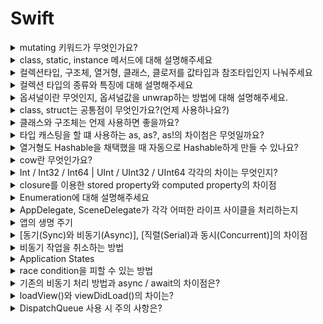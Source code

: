 # Swift

<details>
<summary> mutating 키워드가 무엇인가요? </summary>
<div markdown="1">

- 스위프트에서 클래스는 레퍼런스 타입이고 구조체와 열거형은 값 타입이다. 값 타입은 기본적으로 인스턴스 메소드에서 내부 데이터를 수정할 수가 없다.

- 값 타입의 속성을 수정하려면 인스턴스 메서드에서 mutating 키워드를 사용해야 한다.

</div>
</details>


<details>
<summary> class, static, instance 메서드에 대해 설명해주세요 </summary>
<div markdown="1">

- 인스턴스 메소드 : 클래스, 구조체, 열거형의 인스턴스에 속한 메소드를 의미합니다. 클래스를 인스턴스화 후 해당 메소드를 호출해야한다.

- 타입 메소드 : class, static 키워드가 붙는다. 클래스를 인스턴스와 하지 않아도 바로 타입 자체에서 호출할 수 있다. class는 오버라이드 가능, static은 불가, final + class == static

</div>
</details>

<details>
<summary> 컬렉션타입, 구조체, 열거형, 클래스, 클로저를 값타입과 참조타입인지 나눠주세요 </summary>
<div markdown="1">

- 스위프트에서 모든 데이터타입(Int, Double, Set, Array, Dictionary 등등)은 모두 구조체 기반으로 구현되어있다. 구조체 기반이기 때문에 값타입이다. 열거형은 값타입이다.

- 클래스와 클로저(함수)는 참조타입이다.

</div>
</details>

<details>
  <summary> 컬렉션 타입의 종류와 특징에 대해 설명해주세요 </summary>
  <p>
      
  - 이름처럼 ‘데이터들의 집합'으로, swift에서는 ‘지정된 타입의 데이터들의 묶음’을 말한다.
    지정된(데이터) 타입이라고 하는 이유는 swift의 컬렉션 타입이 모두 Generic Collection으로 구현되어 있기 때문이다.

  - swift에서는 Array, Set, Dictionary 세 가지 컬렉션 타입이 있다.
    세 가지 타입은 변수로 생성하면 데이터 구성을 변경할 수 있고, 상수로 선언하면 변경할 수 없다.

  공식문서 노트에 따르면..

  > 컬렉션은 생성한 이후 수정할 필요가 없다면, 상수에 할당하는 것이 바람직하다. “앞으로 이 컬렉션은 수정하면 안 된다.”라는 의도를 코드에 명시하므로 다른 개발자가 코드를 이해하기 쉽다.
  또한 컴파일러의 성능 최적화(performance optimization)를 가능하게 한다.
  > 

  ### Array

  - 같은 데이터 타입의 값들을 순서대로 저장하는 리스트이다.
  - 중복 값을 저장할 수 있고, 순서가 있다. (순서가 있기에 중복값 구분 가능)

  ```swift
  var fruits: [String] = [] // 빈 배열로 초기화 및 선언
  fruits = ["apple", "banana", "kiwi", "apple"] // 값이 중복되어도 순서가 있으므로 상관없다.
  ```

  ### Set
  - 같은 데이터 타입의 값들을 순서없이 저장하는 리스트이다.
  - 순서가 없다는 점을 빼고는 Array와 비슷하다.
  - 순서가 없기 때문에 서로 같은 값을 구분할 수 없으므로 중복값이 허용되지 않는다.

  → 공식문서에서 ‘세트는 순서가 중요하지 않거나, 유일한 값일 때 사용하라.’고 적혀있다.

  - 집합 연산을 할 수 있다.
  - swift는 타입 추론을 하기 때문에, 만약 그냥 선언하면 배열로 인식해버린다.
  - 따라서 선언할 때 반드시 타입을 적어주어야 한다.
  - Set에 들어가는 값의 타입은 꼭 Hashable 프로토콜을 채택하고 있어야 한다.

  ```swift
  var lottos = Set<Int>()
  lottos = [1, 3, 1, 5, 8] // 배열과 같이 대괄호로 표현한다.

  // 중복값이 있는 상태로 대입해줄 수는 있지만, 프린트 해보면 중복값이 제거 되어있다.
  print(lottos) // 1,3,5,8
  ```

  ### Dictionary

  - 순서 없이 key 와 value가 한 쌍으로 데이터를 저장하는 컬렉션 타입이다.
  - key와 value에 대한 타입을 지정해놓으면 해당 타입만 입력할 수 있다. 
  (모든 key의 타입 동일, 모든 value의 타입 동일)
  - 마찬가지로 순서가 없다.
  - key의 타입은 꼭 Hashable 프로토콜을 채택하고 있어야 한다.
  - 정렬하고 싶다면, key 또는 value 프로퍼티에 대해서 sorted()를 사용할 수 있다.

  ```swift
  var phoneBook: [String: String] = [:] // String타입의 key, String타입의 value인 딕셔너리 초기화 및 선언
  phoneBook["홍길동"] = "010-1111-1111" // 딕셔너리에 값 넣기
  phoneBook["김철수"] = "010-2222-2222"

  print(phoneBook["홍길동"]) // 010-1111-1111
  ```
  </p>
</details>

<details>
  <summary> 옵셔널이란 무엇인지, 옵셔널값을 unwrap하는 방법에 대해 설명해주세요.</summary>
  <br>

  - 옵셔널은 변수의 값이 `nil` 일 수 있다는 것을 표현하는 것이다.
  - 반대로 Optional이 아니라면(non-optional) 해당 값은 nil이 될 수 없음을 의미한다.

  ```swift
  var name: String? // ? 키워드를 사용

  var age: Int // 컴파일 에러
  var age = nil // 컴파일 에러
  ```

  - Optional 키워드를 사용하지 않았다면 값을 입력하라는 에러가 발생하고, 이후에도 `nil`을 넣으려고 하면 컴파일 에러가 발생한다.
  - `nil`을 가질 가능성이 있는 값은 컴파일 단계에서 에러를 발생시키기 때문에 unwrapping, binding 과정이 필요하다.

    <details>
      <summary> 1) Optional Unwrapping </summary>
      <br>

      ```swift
      var number: Int? = 10

      if number {
      let double = number! + number! // forced unwrapping
      }
      ```

      - `!` 키워드를 통해 강제로 값을 꺼내온다.
      - 만약 if로 `nil` 체크를 하지 않고 `!`를 사용한다면 런타임 에러가 발생할 수 있으므로, `!` 사용은 최대한 피하는게 좋다.

    </details>

    <details>
      <summary> 2) Optional Binding </summary>
      <br>

      - 변수에 값이 있을지 없을지 모르는 상황에서 Optional을 우리는 사용해야 하지만 그 값을 안전하게 추출하기 위해서 사용하는 방법이 Optional Binding이다.
      - Optional Binding에는 `if let`, `guard let` 두 가지가 있다.
      <br>
      
      **[ if let ]**
      ```swift
      // if let
      var number: Int? = 10

      if let number = number {
      print("number is \(number)") // number에 값이 있는 경우
      } else { // number에 값이 없는 경우
      print("number does not exist.")
      }
      ```

      - `Optional`값을 새로운 상수로 받고, if문의 괄호 안에서는 `non-optional`값을 사용한다.
      - 새로 선언된 상수는 `non-optional` 값이기 때문에 `!` 키워드를 사용할 필요가 없다.
      <br>
      
      **[ guard let ]**
      ```swift
      // guard let
      var number: Int? = 10

      guard let number = number else { return }
      ```

      - `Bool` 타입의 값으로 `guard`문을 동작시킬 수 있지만, 옵셔널 바인딩 역할도 가능하다.
      - `guard` 문은 항상 `else` 구문이 따라오고, `else` 블록 내부 코드에 자신보다 상위 코드 블록을 종료하는 코드가 반드시 들어가게 된다.
      - 코드 블록 종료 시 `return, break, continue, throw` 등 **“제어문 전환 명령어”**를 사용한다.

    </details>

    <details>
      <summary> 3) guard VS if let 특징 비교 </summary>
      <br>

      **[ guard문의 특징 ]**
      - 반드시 ‘제어문 전환 명령어'를 넣어주어야 한다.
      - 요구사항 조건 코드를 if let 보다 훨씬 간결하고 읽기 좋게 구성이 가능하다.
      - 예외 사항만 처리하고 싶을 때 좋다. ← [예외처리의 예시](https://dev200ok.blogspot.com/2020/03/swift-guard-let-if-let_24.html)
      - 함수 전체에서 optional로 추출된 상수나 함수를 사용할 수 있다.
      <br>
      
      **[ guard문 사용시 주의 사항 ]**
      - 제어문 전환 명령어를 쓸 수 없는 상황이라면 사용이 불가능하다.
      - 함수, 메서드, 반복문 등 특정 블록 내부에 위치하지 않는다면 사용이 제한된다.
      <br>
      
      **[ if let의 특징 ]**
      - 성공과 실패 2가지로 나누어서 원하는 작업이 가능하다.
      - 지역 변수로만 사용이 가능하다.
      - else문을 생략할 수 있다.
      - 옵셔널 바인딩된 상수는 그 블록 안에서만 변수 사용이 가능하다.
      <br>
      
      **[[ 언제 사용하면 좋을까? ]](https://www.hackingwithswift.com/quick-start/understanding-swift/when-to-use-guard-let-rather-than-if-let)**
      - guard : 예외 사항만 처리하고자할 때 사용하면 좋다.
      - if let : 조건을 가지고 나누어 처리할 때 사용하면 좋다.

    </details>

    <details>
      <summary> 4) Coalescing Nil Values </summary>
      <br>

      ```swift
      var number: Int? = 10
      print(number ?? 0) // number가 nil일 경우 0을 대신 출력
      ```

      - `Optional Int`타입의 number에 값이 들어있다면 unwrapping하고, `nil`일 경우 default값으로 `??` 뒤에 적힌 값을 반환하는 operator 이다.
    </details>
</details>

<details>
<summary>class, struct는 공통점이 무엇인가요?(언제 사용하나요?)</summary>
<div markdown="1">

  1.  서로 다른 타입들을 하나로 묶을 수 있다.
  2.  묶은 자료형들을 새로운 타입처럼 사용 가능하다.
  3.  클래스, 구조체 안에 함수나 프로퍼티를 정의할 수 있다.
  4.  extension이 가능하다.

</div>
</details>

<details>
  <summary> 클래스와 구조체는 언제 사용하면 좋을까요? </summary>
  <br>
  
  ## [ 클래스 < 구조체 ]
  ```
  - 구조체는 값타입으로 불변성을 유지하기 때문에 여러 스레드들이 한 인스턴스를 사용하는 다중 스레드 환경에서도 안전하게 사용될 수 있다.
  - 구조체는 `Stack`에 저장하기 때문에 인스턴스 생성이 더 빠르다.
  - `Heap`에 저장되는 클래스는 `Heap`에 인스턴스를 저장하고, 그 참조값을 `Stack`에 저장한다.
  ```
  <br>
  
  ## [ 클래스 > 구조체 ]
  ```
  - 구조체는 값타입이기 때문에 값이 같은 인스턴스가 매번 복사되어 사용되는데, 
    만약 어떤 인스턴스의 참조값의 고유성을 유지하고 싶다면 클래스를 사용한다.
  ```
</details>

<details>
  <summary> 타입 캐스팅을 할 떄 사용하는 as, as?, as!의 차이첨은 무엇일까요? </summary>
  <br>
  
  ## 타입 캐스팅(Type Casting) 이란?
  > 인스턴스의 타입을 확인하거나 클래스 계층의 다른 부모 클래스/자식 클래스로 취급하는 방법이다.
  
  ## 다운 캐스팅
  > 부모 클래스 -> 자식 클래스로 형변환 / 자식 클래스의 프로퍼티와 메서드를 사용하기 위한 방법이다.
  - `as?` (옵셔널 캐스팅) : 변환이 성공하면 옵셔널 값을 가지며, 실패시에는 nil을 반환한다.
  - `as!` (강제 캐스팅) : 변환이 성공하면 언래핑된 값을 가지며, 실패시 런타임 에러가 발생한다.
  
  ## 업 캐스팅
  > 자식 클래스 -> 부모 클래스로 형변환 / 부모 클래스의 프로퍼티와 메서드를 사용하기 위한 방법이다.
  - `as` : 타입 변환이 확실하게 가능한 경우에만 사용한다. (그 외에는 컴파일 에러 발생)
  
</details>

<details>
  <summary> 열거형도 Hashable을 채택했을 때 자동으로 Hashable하게 만들 수 있나요? </summary>
  <br>
  
  - 열거형은 `associated value`가 없는 경우에는 `Hashable` 프로토콜만 채택해도 `Hashable`하게 사용할 수 있다.
  - 하지만 `associated valu`e가 있는 경우에는 `Hash 메서드`를 구현해주어야 한다.
  
</details>

<details>
<summary> cow란 무엇인가요? </summary>
<div markdown="1">
<br>
  
  ### Copy on Write
  > 컴퓨터 프로그래밍에서 복사 동작을 할 때, 실제 원본이나 복사본이 수정되기 전까지는 복사를 하지 않고 원본 리소스를 공유함 원본이나 복사본에서 수정이 일어날 경우, 그때 복사하는 작업을 함

  ### 작동 방식
  대표적으로 Swift에서 Array는 Value 타입이기 때문에, 값 복사가 일어나게 된다. 하지만, cow 때문에 처음에는 같은 메모리를 참조하고 있다가 어느 하나가 수정이 일어나게 되면 복사가 진행된다.
  
  ### 사용하는 이유
  일단 복사를 한다고 해서 꼭 수정이 일어나는 것은 아니다. 따라서, 불필요한 메모리 비용을 줄이기 위해 사용된다.

<summary>Enum 과 Struct 는 어떤 차이가 있는지?</summary>
<div markdown="1">
<br>
    - Enum 타입은 열거형 타입으로 연관된 값들의 집합이다. case 하나하나가 하나의 값을 나타내는 타입. 
    - Struct는 프로퍼티와 메서드로 구성된 타입. enum, struct 모두 class와 다르게 값타입이며, 상속이 불가능하지만 프로토콜 채택은 가능함.
  
</div>
</details>

<details>
<summary>Int / Int32 / Int64  | UInt / UInt32 / UInt64 각각의 차이는 무엇인지?</summary>
<div markdown="1">
<br>
    - 모두 정수를 나타내는 데이터 타입. 뒤에 붙는 32,64는 타입이 표현할 수 있는 비트의 크기. 
    - Int는 음수와 0, 양수를 표현할 수 있고, UInt는 양수만 표현할 수 있음. 
    - 크기가 표시되지 않은 Int, UInt는 해당 프로그램이 컴파일되는 컴퓨터의 시스템 아키텍처를 따른다. 즉, 자신이 사용하는 컴퓨터가 32비트 일 경우, Int의 범위는 -2^16 ~ 2^16 - 1 이고 64비트일 경우 -2^32 ~ 2^32 - 1 이다. 
    -UInt의 범위가 필요하지 않는 한 Int 사용 권장. 두 타입을 모두 사용하면 서로 다른 타입의 값을 교환할때 자원소모 크기 때문.
 
</div>
</details>

<details>
  <summary> closure를 이용한 stored property와 computed property의 차이점 </summary>
  <br>
  
  - Closure를 이용하여 프로퍼티를 세팅하게 되면 해당 프로퍼티가 처음 호출이 될 때 클로저 안의 코드가 수행되어 프로퍼티의 값이 정해지고, 정해지고 난 후에는 그 값이 계속 쓰인다.
  - Computed property는 해당 변수가 호출이 될 때마다 computed property의 block이 실행되어 값을 반환한다.
  
<summary>Any 와 AnyObject는 어떤것인지?</summary>
<div markdown="1">
<br>
    - Any는 함수타입을 포함하여 Swift의 모든 데이터 타입을 지칭하는 타입. Int, String 같은 기본 데이터 타입까지 포함. 
    - AnyObject는 모든 클래스 타입의 인스턴스를 나타내는 프로토콜임 (범위 : Any > AnyObject).
  
</div>
</details>
  
  
<details>
  <summary> Enumeration에 대해 설명해주세요 </summary>

## 열거형이란
> An enumeration defines a common type for a group of related values   
> and enables you to work with those values in a type-safe way within your code.

: 관련된 값으로 이루어진 그룹을 공통 타입으로 선언하여 `type-safety`를 보장하여 코드를 작성할 수 있게 해준다.

```swift
// enum 예시
enum CompassPoint {
    case north
    case south
    case east
    case west
}

// 콤마(,)를 사용해 한줄에 적을 수도 있다.
enum Planet {
    case mercury, venus, earch, mars, jupiter, saturn
}

// dot(.)을 통해 값에 접근할 수 있다.
let direction: CompassPoint = .south
```

- C나 Objective-C는 int값들로 열거형을 선언하는 반면 swift에서는 case값이 string, character integer, floating값들을 사용할 수 있다.
- 열거형은 1급 클래스형(first-class types)여서 연산프로퍼티 사용, 초기화 지정, 초기선언 확장이 가능하다.

## 열거형을 왜 쓰는가?
좋은 코드의 기준이 보기 쉬운 깔끔한 코드, 효율적인 코드 라고 한다.
```
열거형을 사용하면...
- 코드를 보다 깔끔하게 작성할 수 있다.
- 코드 작성 시 실수도 줄여준다.
```
## 열거형의 특징
### 1) `switch` 문과의 연계
- switch문과 연계하여 사용하면 좋다.
    - 반드시 열거형의 모든 case를 완전히 포함해야 한다.
```swift
switch direction {
    case .north:
        print("현재 북쪽으로 향하고 있습니다.")
    case .south:
        print("현재 남쪽으로 향하고 있습니다.")
    case .west:
        print("현재 서쪽으로 향하고 있습니다.")
    case .east:
        print("현재 동쪽으로 향하고 있습니다.")
}

// 만약 모든 케이스 처리를 기술하는게 적당하지 않다면 default를 작성할 수 있다.
let myPlanet: Planet = .earth

switch myPlanet {
    case .earth:
        print("나의 행성은 지구입니다.")
    default:
        print("외계 행성입니다. 왹왹")
}
```

### 2) 연관 값 (Associated Values)
- 각 `case`에 `custom type`의 추가적인 정보를 저장할 수 있다.
- Alamofire를 사용할 때 `let value`, `let error` 부분이 연관값의 예시
```swift
enum Barcode {
    case upc(Int, Int, Int, Int)
    case qrCode(String)
}
```

### 3) 원시값 (RawValue)
- case에 raw값을 지정할 수 있다.
- raw값은 `String`, `Character`, `Integer`, `Float` 을 사용할 수 있다.
    단, 각 원시값은 열거형 선언에서 유일해야 한다. (중복X)
- 암시적 할당이 가능하다.
// RawValue로 초기화가 가능하다. -> 존재하지 않는 값으로 초기화하면 `nil`이 된다.
```swift
enum Number: Int {
    case one = 1 // 명시적으로 1 선언
    case two // 암시적으로 2 할당
    case three // 암시적으로 3 할당
}

// RawValue로 초기화
let myNumber = Number(rawValue: 2) // two
```

### 4) `RawValue`와 `Associated Value`의 차이는?
- `rawValue`는 개별 `case`와 대응대는 값으로 다른 `case`와의 구분되는 유일한 값이다.
- `associated value`는 특정한 `case`와 연결되는 타입이다.
```
즉,   
rawValue의 경우 값이 다르면 다른 case에 해당하지만, 
associated value는 동일한 case 내에서 다른 값을 가질 수 있다.
```
  
</details>

<details>
  <summary> AppDelegate, SceneDelegate가 각각 어떠한 라이프 사이클을 처리하는지 </summary>
  <br>
  
  - AppDelegate.  앱 실행 및 종료와 관련된 프로세스 라이프 사이클
  - SceneDelegate.  포그라운드와 백그라운드 상태에 있을 때 상태 전환과 관련된 UI 라이프 사이클

</details>

<details>
  <summary> 앱의 생명 주기 </summary>
  <br>
  
> 앱 실행 순서
> 

1. `application(_:didFinishLaunchingWithOptions:)`
    - 앱이 실행되면 앱을 화면에 보여주기 위한 모든 설정이 끝나고, 실제로 화면에 나타나기 직전에 호출

2. Scene 연결 (앱이 실행되면 UIKit에 Scene을 연결)
    - `application(_:configurationForConnecting:options:)`
        - 새로운 Scene을 만들고 UIKit과 연결하기 위한 configuration을 지정
        - 일반적으로 info.plist에 추가된 기본 값을 사용해서 생성
    
    - `scene(_:willConnectTo:options:)`
        - Scene이 연결된 것임을 delegate에 알려줌
        - `application(_:didFinishLaunchingWithOptions:)`에서 했던 UIWindow 생성 작업

- `sceneDidBecomeActive(_:)`
    - 앱이 inactive에서 Active 상태로 전환되었을 때 호출

3. To Background (OffScreen)
    - 앱 실행 후 홈 화면으로 나갈 때, Active - inactive - Background(Suspended)로 전환
    - SceneDelegate는 Scene에 다음 순서로 메서드 호출
        - `sceneWillResignActive(_:)`
            - Active → Inactive
        - `sceneDidEnterBackground(_:)`
            - Background 상태로 전환

4. To Foreground (OnScreen)
    - Background 상태에 있는 앱을 다시 실행하면 Background - Inactive - Active로 전환
    - SceneDelegate는 Scene에 다음 순서로 메서드 호출
        - `sceneWillEnterForeground(_:)`
            - Background → Inactive
        - `sceneDidBecomeActive(_:)`
            - Inactive → Active
  
</details>
  
<details>
  <summary> [동기(Sync)와 비동기(Async)], [직렬(Serial)과 동시(Concurrent)]의 차이점 </summary>
  <br>
  
    - 동기(Sync)와 비동기(Async)는 메인 쓰레드에서 대기열을 어떤 방식으로 처리할지 정하는 것.
    - 직렬(Serial)과 동시(Concurrent)는 어떤 대기열을 사용할 지 정하는 것
  
</details>
  
<details>
  <summary> 비동기 작업을 취소하는 방법 </summary>
  <br>
  
    - cancel 메서드를 통해 취소가 가능하다.
  
</details>
  
<details>
  <summary> Application States </summary>
  <br>
  
1. Not Running
  - 아예 실행되지 않았거나 앱이 종료된 상태

2. Inactive
  - 실행중이지만 이벤트를 받지 않는 상태. 예) 알림창 등을 가려진 상태, 잠금 상태
  
3. Active
  - 실행중이고 이벤트를 받는 상태
  - Active 상태로 들어오려면 Inactive 상태로부터 들어와야 한다
  
4. Background
  - Background에 있고, 코드를 실행중인 상태

5. Suspended
  - Background에 있지만, 코드를 수행하고 있지 않은 상태
  - 메모리에는 적재되어 있지만 메모리가 부족한 상황일 때는 앱을 죽이기도 한다.
  
</details>
  
<details>
  <summary> race condition을 피할 수 있는 방법 </summary>
  <br>
  
1. NSLock
  - Critical Section 전후로 NSLock의 lock, unlock 함수르 통해 쓰레드의 접근을 통제할 수 있다. 
  - 하지만, Deadlock을 유발할 수 있기 때문에 신중히 써야한다.
  
2. DispatcheSemaphore
  - Couting Semaphore의 구현체
  - 생성자로 넘겨주는 파라미터를 통해 초기 카운트 값을 정할 수 있다
  - wait와 signal 함수로 접근을 통제할 수 있다
  - wait를 통해 카운팅 1 감소, signal을 통해 카운팅 1 증가
  - wait를 호출했을 때 카운팅이 0이었다면, signal 함수가 불릴때까지 대기한다
  
3. Dispatch Barrier
  - Concurrent Queue에서 사용가능하다
  - .barrier flag를 설정한 코드 블럭은 큐에서 실행되는 유일한 작업임을 표시한다
  
4. Serial Queue
  - Serial Queue로 critical section을 wrapping을 해준다
  - Serial Queue를 통해 해당 코드가 하나의 쓰레드만 실행하도록 보장해준다
</details>

<details>
  <summary> 기존의 비동기 처리 방법과 async / await의 차이점은? </summary>
  기존의 비동기작업 시, 비동기처리, 분기처리 등의 클로저가 중첩된 형태로 작성하게 된다.

그렇게 되면...

- 가독성이 떨어지고
    
    ```swift
    // deeply-nested closures
    func processImageData1(completionBlock: (_ result: Image) -> Void) { 
    	loadWebResource("dataprofile.txt") { 
    		dataResource in loadWebResource("imagedata.dat") { 
    			imageResource in decodeImage(dataResource, imageResource) { 
    				imageTmp in dewarpAndCleanupImage(imageTmp) { 
    					imageResult in completionBlock(imageResult) 
    				} 
    			} 
    		}
    	 } 
    } 
    
    processImageData1 { image in 
    	display(image) 
    }
    ```
    
- 콜백은 오류처리를 어렵고 장황하게 만든다.
    
    ```swift
    // Using a `switch` statement for each callback: 
    func processImageData2c(completionBlock: (Result<Image, Error>) -> Void) { 
    	loadWebResource("dataprofile.txt") { 
    		dataResourceResult in 
    			switch dataResourceResult { 
    			case .success(let dataResource): 
    				loadWebResource("imagedata.dat") { imageResourceResult in 
    					switch imageResourceResult { 
    					case .success(let imageResource): 
    						decodeImage(dataResource, imageResource) { imageTmpResult in 
    							switch imageTmpResult { 
    							case .success(let imageTmp): 
    								dewarpAndCleanupImage(imageTmp) { imageResult in 
    									completionBlock(imageResult) 
    								} 
    							case .failure(let error): 
    								completionBlock(.failure(error)) 
    							}
    						} 
    					case .failure(let error): 
    						completionBlock(.failure(error)) 
    					} 
    			}
    		case .failure(let error): 
    			completionBlock(.failure(error)) 
    		} 	
    	} 
    }
    
    processImageData2c { result in 
    	switch result { 
    		case .success(let image): 
    			display(image) 
    		case .failure(let error): 
    			display("No image today", error)
    	}
    }
    ```
    

위의 문제를 해결하기 위해 async-await proposal은 swift의 coroutine 모델을 도입했다.

비동기 함수의 semetics를 정의하였으나 동시성을 제공하지는 않는다.
비동기 함수에서 await으로 흐름을 제어함으로써 동기적인 코드가 작성 가능하다.

```
- 비동기 코드가 마치 동기 코드인 것 처럼 작성할 수 있다.
- 클로저를 활용한 코드보다 상대적으로 가독성이 좋다.
```
</details>

<details>
  <summary> loadView()와 viewDidLoad()의 차이는? </summary>
  
  > loadView()

  뷰 컨트롤러가 자신의 메인 뷰 (self.view)를 로드할 때 호출되는 메서드이다.

  즉, 그 메인 뷰를 생성하려고 호출하는 메서드 인것. 그래서 이 메서드 안에서 새로운 뷰를 만들어서 반환해줘도 된다. 
  ```
  스토리보드를 사용하는 경우, 스토리보드에 있는 뷰를 가져와 사용할 테니 굳이 사용할 필요가 없다.)
  ```

  > viewDidLoad()

  위의 뷰가 모두 생성되고 메모리에 올라간 후 호출되는 메서드 이다.

  즉 뷰컨트롤러의 메인 뷰가 생성된 이후 하고 싶은 작업에 대해서 작성하면 되는 메서드이다.

  ```
  간단하게 말하면,
  loadView()는 뷰가 로드되기 시작할 때 불려지고, viewDidLoad()는 뷰 로드가 완료된 후 불려진다.
  ```

  > 공식문서

  [loadView()란?](https://developer.apple.com/documentation/uikit/uiviewcontroller/1621454-loadview)

  [viewDidLoad()란?](https://developer.apple.com/documentation/uikit/uiviewcontroller/1621495-viewdidload)
</details>

<details>
  <summary> DispatchQueue 사용 시 주의 사항은? </summary>

  > GCD의 종류

  - main: serial
      - DispatchQueue.main
      - 한개만 존재하고 `main thread`에서 동작한다.
      - 작업이 직렬로 처리되고
      - UI 처리를 담당한다.
  - global: concurrent / QoS 설정
      - QoS에 따라 6가지 종류가 있다.
      - 여러 스레드로 작업을 분산처리하여 동시처리 가능하다.
  - private: defualt로 serial(concurrent로 변경가능) / Qos 추론
      - QoS 설정이 가능하다.
      - 하지만 사실 굳이 설정해주지 않아도 OS가 알아서 QoS를 추론하게 된다.
      - label을 설정해주면 된다.

  - QoS란?
      - `Quality of Service` 의 약자
          - 중요도 순으로 처리를 하겠다는 뜻이다.
          - 종류로는 userInteractive, userInitiated, default, utility, background, unspecified 가 있다.
      
      ```swift
      // 유저와 직접 인터렉티브 : UI관련 (즉시)
      DispatchQueue.global(qos: .userInteractive)
      
      // 반드시 필요, 비동기 처리 : 앱 내에서 첨부파일을 열기, 내부 데이터베이스 조회 등 (몇초)
      DispatchQueue.global(qos: .userInitiated)	
      
      // 일반적인 작업
      DispatchQueue.global()	
      
      // ProgressIndicator와 함께 길게 사용되는 작업 : 지속적인 데이터 feed, Networking (몇초~몇분)
      DispatchQueue.global(qos: .utility)	
      
      // 사용자가 직접적으로 인지하지 않는 부분 : 데이터베이스 유지 등 (속도보다는 에너지 효율성 중시)
      DispatchQueue.global(qos: .background)
      
      // 사용하지 않음 legacy API
      DispatchQueue.global(qos: .unspecified)
      ```
      
      - 작업을 스레드에 배치하는 일은 OS가 알아서 처리한다.
      - 우선순위가 더 높은 큐의 작업을 우선적으로 더 많은 스레드에 배치한다.
      - 큐에도 우선순위를 매길 수 있지만, 작업을 대기열에 보내는 방식도 QoS를 매길 수 있다.

  > serial queue 상황

  - 한 번에 하나의 작업만 가능한데, async 작업이 2개가 존재하면 deadlock이 발생하게 된다.

  ```swift
  let testQueue = DispatchQueue(label: "testQueue") // concurrent선언하지 않았으므로 디폴트인 Serial Queue

  testQueue.async {
      testQueue.async {
          // 외부 블록이 완료되기 전에 내부 블록이 시작되지 않는 상태
          // 외부 블록은 내부 블록이 완료되기를 기다리는 상태
      }
      
      // 영원히 실행되지 않는 부분
  }
  ```

  → serial queue 를 concurrent queue로 변경한다.

  ```swift
  let testQueue = DispatchQueue(label: "testQueue", attributes: .concurrent)
  ```

  > DispatchQueue.main.sync의 deadlock

  - main은 메인 스레드에서 작업을 실행하는 전역적으로 사용 가능한 serial queue 이다.
      - concurrent queue가 아니고, run loop와 함께 동작한다.
      - run loop의 다른 이벤트 처리와 조율을 하는 역할을 한다.
  - main.sync를 호출하게 되면 앱의 이벤트를 처리하고 있던 main thread가 sync 호출에 의해 멈추게 되고 deadlock이 발생하게 된다.
      - backgroun thread와 main thread에서 이루어져야할 작업들을 순서에 맞게 사용해야 한다.
      - brackground threa 내에서 사용하는 것이 아니라면 Dispatchqueue.main.sync 사용을 지양하자!
</details>